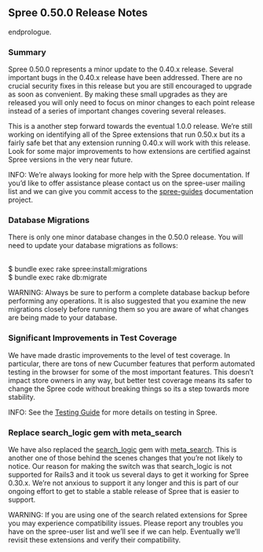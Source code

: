 Spree 0.50.0 Release Notes
--------------------------

endprologue.

### Summary

Spree 0.50.0 represents a minor update to the 0.40.x release. Several
important bugs in the 0.40.x release have been addressed. There are no
crucial security fixes in this release but you are still encouraged to
upgrade as soon as convenient. By making these small upgrades as they
are released you will only need to focus on minor changes to each point
release instead of a series of important changes covering several
releases.

This is a another step forward towards the eventual 1.0.0 release. We’re
still working on identifying all of the Spree extensions that run 0.50.x
but its a fairly safe bet that any extension running 0.40.x will work
with this release. Look for some major improvements to how extensions
are certified against Spree versions in the very near future.

INFO: We’re always looking for more help with the Spree documentation.
If you’d like to offer assistance please contact us on the spree-user
mailing list and we can give you commit access to the
[spree-guides](http://github.com/spree/spree-guides) documentation
project.

### Database Migrations

There is only one minor database changes in the 0.50.0 release. You will
need to update your database migrations as follows:

<shell>\
\$ bundle exec rake spree:install:migrations\
\$ bundle exec rake db:migrate\
</shell>

WARNING: Always be sure to perform a complete database backup before
performing any operations. It is also suggested that you examine the new
migrations closely before running them so you are aware of what changes
are being made to your database.

### Significant Improvements in Test Coverage

We have made drastic improvements to the level of test coverage. In
particular, there are tons of new Cucumber features that perform
automated testing in the browser for some of the most important
features. This doesn’t impact store owners in any way, but better test
coverage means its safer to change the Spree code without breaking
things so its a step towards more stability.

INFO: See the [Testing
Guide](http://spreecommerce.com/documentation/testing.html) for more
details on testing in Spree.

### Replace search\_logic gem with meta\_search

We have also replaced the
[search\_logic](https://github.com/binarylogic/searchlogic) gem with
[meta\_search](https://github.com/ernie/meta_search). This is another
one of those behind the scenes changes that you’re not likely to notice.
Our reason for making the switch was that search\_logic is not supported
for Rails3 and it took us several days to get it working for Spree
0.30.x. We’re not anxious to support it any longer and this is part of
our ongoing effort to get to stable a stable release of Spree that is
easier to support.

WARNING: If you are using one of the search related extensions for Spree
you may experience compatibility issues. Please report any troubles you
have on the spree-user list and we’ll see if we can help. Eventually
we’ll revisit these extensions and verify their compatibility.

<!-- hack comment since guides gem doesn't allow you to end with INFO, NOTE, etc. -->

